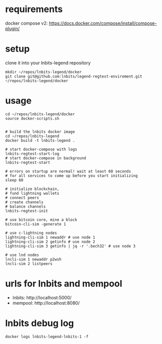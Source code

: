 # requirements
docker compose v2: https://docs.docker.com/compose/install/compose-plugin/

# setup
clone it into your lnbits-legend repository
```console
mkdir ~/repos/lnbits-legend/docker
git clone git@github.com:lnbits/legend-regtest-enviroment.git ~/repos/lnbits-legend/docker

```
# usage
```console
cd ~/repos/lnbits-legend/docker
source docker-scripts.sh


# build the lnbits docker image
cd ~/repos/lnbits-legend
docker build -t lnbits-legend .

# start docker-compose with logs
lnbits-regtest-start-log
# start docker-compose in background
lnbits-regtest-start

# errors on startup are normal! wait at least 60 seconds
# for all services to come up before you start initializing
sleep 60

# initialize blockchain,
# fund lightning wallets
# connect peers
# create channels
# balance channels
lnbits-regtest-init

# use bitcoin core, mine a block
bitcoin-cli-sim -generate 1

# use c-lightning nodes
lightning-cli-sim 1 newaddr # use node 1
lightning-cli-sim 2 getinfo # use node 2
lightning-cli-sim 3 getinfo | jq -r '.bech32' # use node 3

# use lnd nodes
lncli-sim 1 newaddr p2wsh
lncli-sim 2 listpeers
```

# urls for lnbits and mempool
* lnbits: http://localhost:5000/
* mempool: http://localhost:8080/

# lnbits debug log
```console
docker logs lnbits-legend-lnbits-1 -f
```
